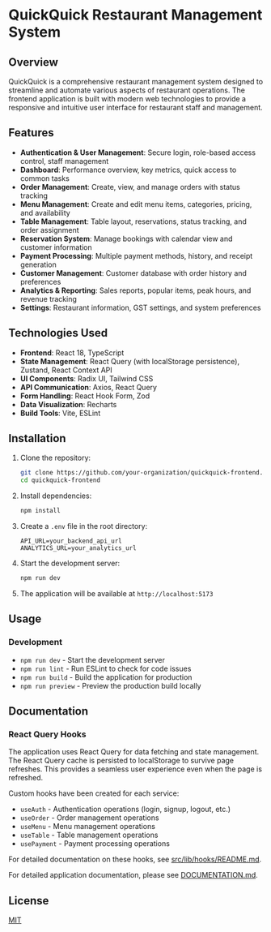 # QuickQuick Restaurant Management System

## Overview
QuickQuick is a comprehensive restaurant management system designed to streamline and automate various aspects of restaurant operations. The frontend application is built with modern web technologies to provide a responsive and intuitive user interface for restaurant staff and management.

## Features

- **Authentication & User Management**: Secure login, role-based access control, staff management
- **Dashboard**: Performance overview, key metrics, quick access to common tasks
- **Order Management**: Create, view, and manage orders with status tracking
- **Menu Management**: Create and edit menu items, categories, pricing, and availability
- **Table Management**: Table layout, reservations, status tracking, and order assignment
- **Reservation System**: Manage bookings with calendar view and customer information
- **Payment Processing**: Multiple payment methods, history, and receipt generation
- **Customer Management**: Customer database with order history and preferences
- **Analytics & Reporting**: Sales reports, popular items, peak hours, and revenue tracking
- **Settings**: Restaurant information, GST settings, and system preferences

## Technologies Used

- **Frontend**: React 18, TypeScript
- **State Management**: React Query (with localStorage persistence), Zustand, React Context API
- **UI Components**: Radix UI, Tailwind CSS
- **API Communication**: Axios, React Query
- **Form Handling**: React Hook Form, Zod
- **Data Visualization**: Recharts
- **Build Tools**: Vite, ESLint

## Installation

1. Clone the repository:
   ```bash
   git clone https://github.com/your-organization/quickquick-frontend.git
   cd quickquick-frontend
   ```

2. Install dependencies:
   ```bash
   npm install
   ```

3. Create a `.env` file in the root directory:
   ```
   API_URL=your_backend_api_url
   ANALYTICS_URL=your_analytics_url
   ```

4. Start the development server:
   ```bash
   npm run dev
   ```

5. The application will be available at `http://localhost:5173`

## Usage

### Development
- `npm run dev` - Start the development server
- `npm run lint` - Run ESLint to check for code issues
- `npm run build` - Build the application for production
- `npm run preview` - Preview the production build locally

## Documentation

### React Query Hooks

The application uses React Query for data fetching and state management. The React Query cache is persisted to localStorage to survive page refreshes. This provides a seamless user experience even when the page is refreshed.

Custom hooks have been created for each service:

- `useAuth` - Authentication operations (login, signup, logout, etc.)
- `useOrder` - Order management operations
- `useMenu` - Menu management operations
- `useTable` - Table management operations
- `usePayment` - Payment processing operations

For detailed documentation on these hooks, see [src/lib/hooks/README.md](./src/lib/hooks/README.md).

For detailed application documentation, please see [DOCUMENTATION.md](./DOCUMENTATION.md).

## License

[MIT](LICENSE)
